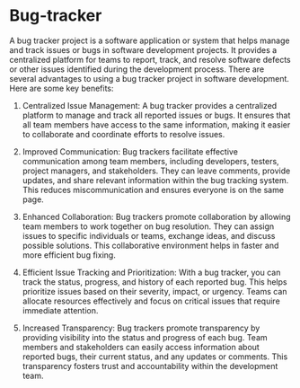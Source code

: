 # Bug-tracker
A bug tracker project is a software application or system that helps manage and track issues or bugs in software development projects. It provides a centralized platform for teams to report, track, and resolve software defects or other issues identified during the development process.
There are several advantages to using a bug tracker project in software development. Here are some key benefits:
1. Centralized Issue Management: A bug tracker provides a centralized platform to manage and track all reported issues or bugs. It ensures that all team members have access to the same information, making it easier to collaborate and coordinate efforts to resolve issues.

2. Improved Communication: Bug trackers facilitate effective communication among team members, including developers, testers, project managers, and stakeholders. They can leave comments, provide updates, and share relevant information within the bug tracking system. This reduces miscommunication and ensures everyone is on the same page.

3. Enhanced Collaboration: Bug trackers promote collaboration by allowing team members to work together on bug resolution. They can assign issues to specific individuals or teams, exchange ideas, and discuss possible solutions. This collaborative environment helps in faster and more efficient bug fixing.

4. Efficient Issue Tracking and Prioritization: With a bug tracker, you can track the status, progress, and history of each reported bug. This helps prioritize issues based on their severity, impact, or urgency. Teams can allocate resources effectively and focus on critical issues that require immediate attention.

6. Increased Transparency: Bug trackers promote transparency by providing visibility into the status and progress of each bug. Team members and stakeholders can easily access information about reported bugs, their current status, and any updates or comments. This transparency fosters trust and accountability within the development team.



